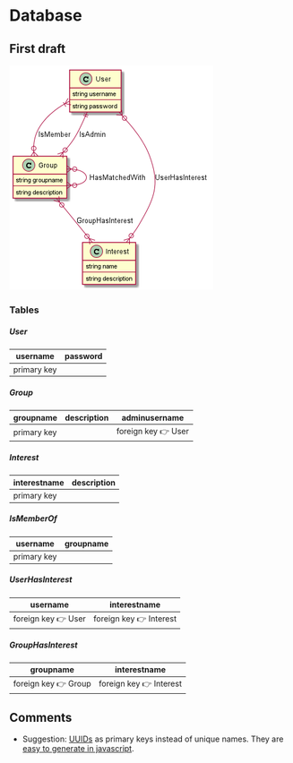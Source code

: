 
# Database

## First draft

![](plantuml/png/database.png)

### Tables

##### User
**username** | password
--- | ---
primary key |

##### Group
**groupname** | description | adminusername
--- | --- | ---
primary key | | foreign key 👉 User


##### Interest
**interestname** | description
--- | ---
primary key | 

##### IsMemberOf
**username** | **groupname**
--- | ---
primary key | 

##### UserHasInterest
**username** | **interestname**
--- | ---
foreign key 👉 User | foreign key 👉 Interest

##### GroupHasInterest
**groupname** | **interestname**
--- | ---
foreign key 👉 Group | foreign key 👉 Interest

## Comments
- Suggestion: [UUIDs](https://www.cockroachlabs.com/blog/what-is-a-uuid/) as primary keys instead of unique names. They are [easy to generate in javascript](https://www.npmjs.com/package/uuid).
